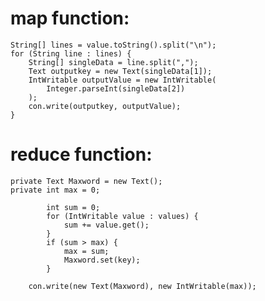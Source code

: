 # map function:


    String[] lines = value.toString().split("\n");
    for (String line : lines) {
        String[] singleData = line.split(",");
        Text outputkey = new Text(singleData[1]);
        IntWritable outputValue = new IntWritable(
            Integer.parseInt(singleData[2])
        );
        con.write(outputkey, outputValue);
    }


# reduce function:


    private Text Maxword = new Text();
    private int max = 0;

            int sum = 0;
			for (IntWritable value : values) {
				sum += value.get();
			}
			if (sum > max) {
				max = sum;
				Maxword.set(key);
			}

        con.write(new Text(Maxword), new IntWritable(max));